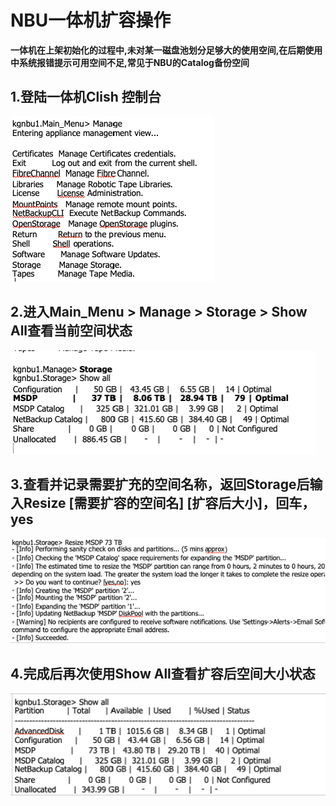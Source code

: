 # NBU一体机扩容操作

**一体机在上架初始化的过程中,未对某一磁盘池划分足够大的使用空间,在后期使用中系统报错提示可用空间不足,常见于NBU的Catalog备份空间**

## 1.登陆一体机Clish 控制台


![20201223140428](https://raw.githubusercontent.com/KillianQi/KillianQi-Killian-Private-Image/main/img/20201223140428.png)


## 2.进入Main_Menu > Manage > Storage > Show All查看当前空间状态


![20201223140459](https://raw.githubusercontent.com/KillianQi/KillianQi-Killian-Private-Image/main/img/20201223140459.png)


## 3.查看并记录需要扩充的空间名称，返回Storage后输入Resize [需要扩容的空间名] [扩容后大小]，回车，yes

![20201223140533](https://raw.githubusercontent.com/KillianQi/KillianQi-Killian-Private-Image/main/img/20201223140533.png)

## 4.完成后再次使用Show All查看扩容后空间大小状态

![20201223140606](https://raw.githubusercontent.com/KillianQi/KillianQi-Killian-Private-Image/main/img/20201223140606.png)

